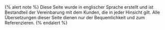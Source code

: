 {% alert note %}
Diese Seite wurde in englischer Sprache erstellt und ist Bestandteil der Vereinbarung mit dem Kunden, die in jeder Hinsicht gilt. Alle Übersetzungen dieser Seite dienen nur der Bequemlichkeit und zum Referenzieren.
{% endalert %}